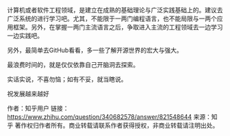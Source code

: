 计算机或者软件工程领域，是建立在成熟的基础理论与广泛实践基础上的。建议去广泛系统的进行学习吧。尤其，不能限于一两门编程语言，也不能局限与一两个应用框架。另外，在掌握一两门主流语言之后，争取进入主流的工程领域去一边学习一边实践吧。

另外，最简单去GitHub看看，多一些了解开源世界的宏大与强大。

最浪费时间的，就是仅仅依靠自己开脑洞去探索。

实话实说，不喜勿恼；如有不妥，就当瞎说。

祝发展越来越好



作者：知乎用户
链接：https://www.zhihu.com/question/340682578/answer/821548644
来源：知乎
著作权归作者所有。商业转载请联系作者获得授权，非商业转载请注明出处。